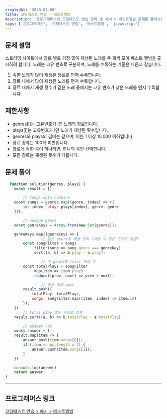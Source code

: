 ```yaml
---
createdAt: '2020-07-09'
title: 코딩테스트 연습 - 베스트앨범
description: '프로그래머스의 코딩테스트 연습 항목 중 해시 > 베스트앨범 문제를 풀어보았다.'
tags: ['프로그래머스', '코딩테스트 연습', '베스트앨범', 'javascript']
---
```


## 문제 설명 

스트리밍 사이트에서 장르 별로 가장 많이 재생된 노래를 두 개씩 모아 베스트 앨범을 출시하려 합니다. 노래는 고유 번호로 구분하며, 노래를 수록하는 기준은 다음과 같습니다.

1. 속한 노래가 많이 재생된 장르를 먼저 수록합니다.
2. 장르 내에서 많이 재생된 노래를 먼저 수록합니다.
3. 장르 내에서 재생 횟수가 같은 노래 중에서는 고유 번호가 낮은 노래를 먼저 수록합니다.

## 제한사항
- genres[i]는 고유번호가 i인 노래의 장르입니다.
- plays[i]는 고유번호가 i인 노래가 재생된 횟수입니다.
- genres와 plays의 길이는 같으며, 이는 1 이상 10,000 이하입니다.
- 장르 종류는 100개 미만입니다.
- 장르에 속한 곡이 하나라면, 하나의 곡만 선택합니다.
- 모든 장르는 재생된 횟수가 다릅니다.

## 문제 풀이

```javascript
  function solution(genres, plays) {
    const result = [];

		// songs data combine
    const songs = genres.map((genre, index) => ({ 
        id: index, play: plays[index], genre: genre
    }));

		// unique genre
    const genreKeys = Array.from(new Set(genres));

    genreKeys.map((genreKey) => {
				// 같은 genre로 배열 분리 (재생 수 많은 순으로 정렬)
        const songFilter = songs
            .filter(song => song.genre === genreKey)
            .sort((a, b) => b.play - a.play);

				// 각 genre별 total 재생 수
        const totalPlays = songFilter
            .map(item => item.play)
            .reduce((prev, next) => prev + next);

				// 정보 결과 push
        result.push({
            totalPlay: totalPlays,
            songs: songFilter.map((item, index) => item.id)
        });
    })
		// total play 많은 순으로 정렬
    result.sort((a, b) => b.totalPlay - a.totalPlay);

		// answer 저장
    const answer = [];
    result.map(item => {
        answer.push(item.songs[0]);
        if (item.songs.length > 1) {
            answer.push(item.songs[1]);
        }
    })

    console.log(answer)
    return answer;
} 
```  

---

## 프로그래머스 링크
<a href="https://programmers.co.kr/learn/courses/30/lessons/42579" target="_blank">코딩테스트 연습 > 해시 > 베스트앨범</a>
